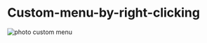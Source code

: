 # Custom-menu-by-right-clicking

![photo custom menu](https://user-images.githubusercontent.com/31365027/174347750-71fa9ce9-8c1e-428d-b25e-d3d4c7ccd8d5.PNG)
